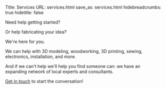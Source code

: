 Title: Services
URL: services.html
save_as: services.html
hidebreadcrumbs: true
hidetitle: false

<div markdown="1" class="lead">
Need help getting started?

Or help fabricating your idea?

We're here for you.
</div>

We can help with 3D modeling, woodworking, 3D printing, sewing, electronics, installation, and more.

And if we can't help we'll help you find someone can: we have an expanding network of local experts and consultants.

[Get in touch]({filename}contact.md) to start the conversation!
